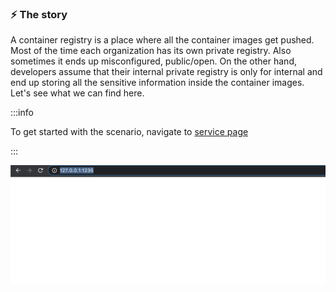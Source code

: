 ### ⚡️ The story

A container registry is a place where all the container images get pushed. Most of the time each organization has its own private registry. Also sometimes it ends up misconfigured, public/open. On the other hand, developers assume that their internal private registry is only for internal and end up storing all the sensitive information inside the container images. Let's see what we can find here.

:::info

To get started with the scenario, navigate to [service page]({{TRAFFIC_HOST1_1235}})

:::

![Scenario 7 Welcome](./sc-7-1.png)